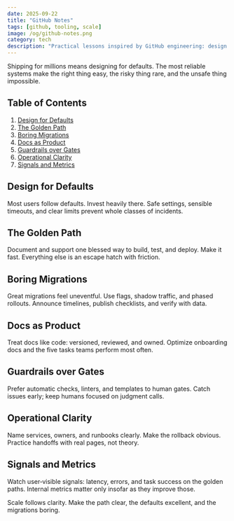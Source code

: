 ```yaml
---
date: 2025-09-22
title: "GitHub Notes"
tags: [github, tooling, scale]
image: /og/github-notes.png
category: tech
description: "Practical lessons inspired by GitHub engineering: design for defaults, optimize the golden path, and make migrations boring."
---
```


Shipping for millions means designing for defaults. The most reliable systems make the right thing easy, the risky thing rare, and the unsafe thing impossible.

## Table of Contents

1. [Design for Defaults](#design-for-defaults)
2. [The Golden Path](#the-golden-path)
3. [Boring Migrations](#boring-migrations)
4. [Docs as Product](#docs-as-product)
5. [Guardrails over Gates](#guardrails-over-gates)
6. [Operational Clarity](#operational-clarity)
7. [Signals and Metrics](#signals-and-metrics)

## Design for Defaults

Most users follow defaults. Invest heavily there. Safe settings, sensible timeouts, and clear limits prevent whole classes of incidents.

## The Golden Path

Document and support one blessed way to build, test, and deploy. Make it fast. Everything else is an escape hatch with friction.

## Boring Migrations

Great migrations feel uneventful. Use flags, shadow traffic, and phased rollouts. Announce timelines, publish checklists, and verify with data.

## Docs as Product

Treat docs like code: versioned, reviewed, and owned. Optimize onboarding docs and the five tasks teams perform most often.

## Guardrails over Gates

Prefer automatic checks, linters, and templates to human gates. Catch issues early; keep humans focused on judgment calls.

## Operational Clarity

Name services, owners, and runbooks clearly. Make the rollback obvious. Practice handoffs with real pages, not theory.

## Signals and Metrics

Watch user‑visible signals: latency, errors, and task success on the golden paths. Internal metrics matter only insofar as they improve those.

Scale follows clarity. Make the path clear, the defaults excellent, and the migrations boring.